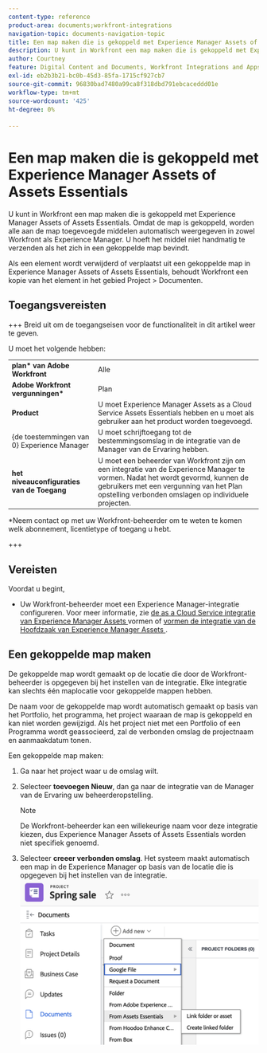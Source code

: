 ```yaml
---
content-type: reference
product-area: documents;workfront-integrations
navigation-topic: documents-navigation-topic
title: Een map maken die is gekoppeld met Experience Manager Assets of Assets Essentials
description: U kunt in Workfront een map maken die is gekoppeld met Experience Manager Assets of Assets Essentials.
author: Courtney
feature: Digital Content and Documents, Workfront Integrations and Apps
exl-id: eb2b3b21-bc0b-45d3-85fa-1715cf927cb7
source-git-commit: 96830bad7480a99ca8f318dbd791ebcaceddd01e
workflow-type: tm+mt
source-wordcount: '425'
ht-degree: 0%

---
```


# Een map maken die is gekoppeld met Experience Manager Assets of Assets Essentials

U kunt in Workfront een map maken die is gekoppeld met Experience Manager Assets of Assets Essentials. Omdat de map is gekoppeld, worden alle aan de map toegevoegde middelen automatisch weergegeven in zowel Workfront als Experience Manager. U hoeft het middel niet handmatig te verzenden als het zich in een gekoppelde map bevindt.

Als een element wordt verwijderd of verplaatst uit een gekoppelde map in Experience Manager Assets of Assets Essentials, behoudt Workfront een kopie van het element in het gebied Project > Documenten.


## Toegangsvereisten

+++ Breid uit om de toegangseisen voor de functionaliteit in dit artikel weer te geven.

U moet het volgende hebben:

<table>
  <tr>
   <td><strong> plan* van Adobe Workfront </strong>
   </td>
   <td>Alle
   </td>
  </tr>
  <tr>
   <td><strong> Adobe Workfront vergunningen* </strong>
   </td>
   <td>Plan
   </td>
  </tr>
  <tr>
   <td><strong> Product </strong>
   </td>
   <td>U moet Experience Manager Assets as a Cloud Service Assets Essentials hebben en u moet als gebruiker aan het product worden toegevoegd.
   </td>
  </tr>
  <tr>
   <td>{de toestemmingen van 0} Experience Manager </strong><strong>
   </td>
   <td>U moet schrijftoegang tot de bestemmingsomslag in de integratie van de Manager van de Ervaring hebben.
   </td>
  </tr>
  <tr>
   <td><strong> het niveauconfiguraties van de Toegang </strong>
   </td>
   <td>U moet een beheerder van Workfront zijn om een integratie van de Experience Manager te vormen. Nadat het wordt gevormd, kunnen de gebruikers met een vergunning van het Plan opstelling verbonden omslagen op individuele projecten.
   </td>
  </tr>
</table>


*Neem contact op met uw Workfront-beheerder om te weten te komen welk abonnement, licentietype of toegang u hebt.

+++

## Vereisten

Voordat u begint,

* Uw Workfront-beheerder moet een Experience Manager-integratie configureren. Voor meer informatie, zie [ de as a Cloud Service integratie van Experience Manager Assets ](/help/quicksilver/administration-and-setup/configure-integrations/configure-aacs-integration.md) vormen of [ vormen de integratie van de Hoofdzaak van Experience Manager Assets ](/help/quicksilver/documents/adobe-workfront-for-experience-manager-assets-essentials/setup-asset-essentials.md).


## Een gekoppelde map maken

De gekoppelde map wordt gemaakt op de locatie die door de Workfront-beheerder is opgegeven bij het instellen van de integratie. Elke integratie kan slechts één maplocatie voor gekoppelde mappen hebben.

De naam voor de gekoppelde map wordt automatisch gemaakt op basis van het Portfolio, het programma, het project waaraan de map is gekoppeld en kan niet worden gewijzigd. Als het project niet met een Portfolio of een Programma wordt geassocieerd, zal de verbonden omslag de projectnaam en aanmaakdatum tonen.

Een gekoppelde map maken:

1. Ga naar het project waar u de omslag wilt.
1. Selecteer **toevoegen Nieuw**, dan ga naar de integratie van de Manager van de Ervaring uw beheerderopstelling.

   >[!NOTE]
   >
   >De Workfront-beheerder kan een willekeurige naam voor deze integratie kiezen, dus Experience Manager Assets of Assets Essentials worden niet specifiek genoemd.

1. Selecteer **creeer verbonden omslag**. Het systeem maakt automatisch een map in de Experience Manager op basis van de locatie die is opgegeven bij het instellen van de integratie.
   ![ creeer een verbonden omslag ](assets/linked-folder.png)
